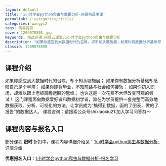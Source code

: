 ```yaml
---
layout: default
title: '1小时学会python爬虫与数据分析-网易精品单课'
permalink: /:categories/:title/
categories: wangyi2
tags: 网易提供
cover: 1209078808.jpg
keywords: 精选网课,网易云课堂,1小时学会python爬虫与数据分析
description: "如果你感应到大数据时代的召唤，却不知从哪施展；如果你有数据分析基础却感叹自己是个学渣；如果你即将毕业，不知前路与社会如何接轨；如果你初入职场，却难以跟上老板高瞻远瞩的思维；也许这是一次花费不"
classid: 1209078808
---
```


## 课程介绍

如果你感应到大数据时代的召唤，却不知从哪施展；
如果你有数据分析基础却感叹自己是个学渣；
如果你即将毕业，不知前路与社会如何接轨；
如果你初入职场，却难以跟上老板高瞻远瞩的思维；
也许这是一次花费不大但改变可观的尝试！
这门课程面向数据爱好者和数据初学者，旨在为学员提供一套完整而高效地数据获取、分析、可视化的方法，让学员成为“搞得到数据，画的了图表，做的了报告”的数据达人。
课程咨询：请搜索公众号shixiaoxiu21:加入学习问答群～

## 课程内容与报名入口

部分课程 **限时** 折扣中，课程内容详细介绍见：[1小时学会python爬虫与数据分析-详情介绍](https://study.163.com/course/introduction/1209078808.htm?share=1&shareId=1025206652&utm_campaign=share&utm_medium=iphoneShare&utm_source=&utm_u=1025206652)

**优惠报名入口**：[1小时学会python爬虫与数据分析-报名学习](https://study.163.com/course/introduction/1209078808.htm?share=1&shareId=1025206652&utm_campaign=share&utm_medium=iphoneShare&utm_source=&utm_u=1025206652)


